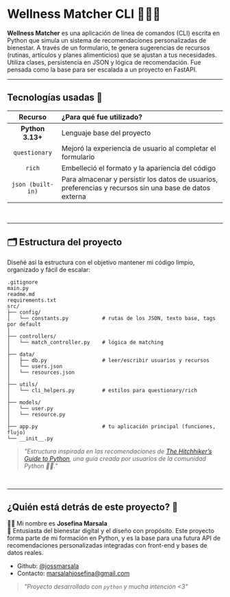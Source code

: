 # Wellness Matcher CLI 🌱🧘‍♀️ 

**Wellness Matcher** es una aplicación de línea de comandos (CLI) escrita en Python que simula un sistema de recomendaciones personalizadas de bienestar. A través de un formulario, te genera sugerencias de recursos (rutinas, artículos y planes alimenticios) que se ajustan a tus necesidades. Utiliza clases, persistencia en JSON y lógica de recomendación. Fue pensada como la base para ser escalada a un proyecto en FastAPI.

---

## Tecnologías usadas 💾

| Recurso      | ¿Para qué fue utilizado?        | 
|:--------------:|:------------------|
| **Python 3.13+** | Lenguaje base del proyecto | 
| `questionary` | Mejoró la experiencia de usuario al completar el formulario |
| `rich` | Embelleció el formato y la apariencia del código |
| `json (built-in)`	| Para almacenar y persistir los datos de usuarios, preferencias y recursos sin una base de datos externa |
<br />

---

## 🗂️ Estructura del proyecto

Diseñé así la estructura con el objetivo mantener mi código limpio, organizado y fácil de escalar:

``` 
.gitignore
main.py                        
readme.md
requirements.txt
src/
├── config/
│   └── constants.py           # rutas de los JSON, texto base, tags por default
│
├── controllers/
│   └── match_controller.py    # lógica de matching
│
├── data/
│   ├── db.py                  # leer/escribir usuarios y recursos
│   └── users.json
│   └── resources.json
│
├── utils/
│   └── cli_helpers.py         # estilos para questionary/rich
│
├── models/
│   └── user.py
│   └── resource.py
│
├── app.py                     # tu aplicación principal (funciones, flujo)
└── __init__.py
``` 

>_"Estructura inspirada en las recomendaciones de [The Hitchhiker’s Guide to Python](https://docs.python-guide.org/writing/structure/), una guía creada por usuarios de la comunidad Python 🧭✨."_
<br />

---

## ¿Quién está detrás de este proyecto? 🌷

👩‍💻 Mi nombre es **Josefina Marsala**  
💼 Entusiasta del bienestar digital y el diseño con propósito. Este proyecto forma parte de mi formación en Python, y es la base para una futura API de recomendaciones personalizadas integradas con front-end y bases de datos reales.

  - Github: [@jossmarsala](https://github.com/jossmarsala)  
  - Contacto: marsalahjosefina@gmail.com

> _"Proyecto desarrollado con `python` y mucha intención <3"_ 
